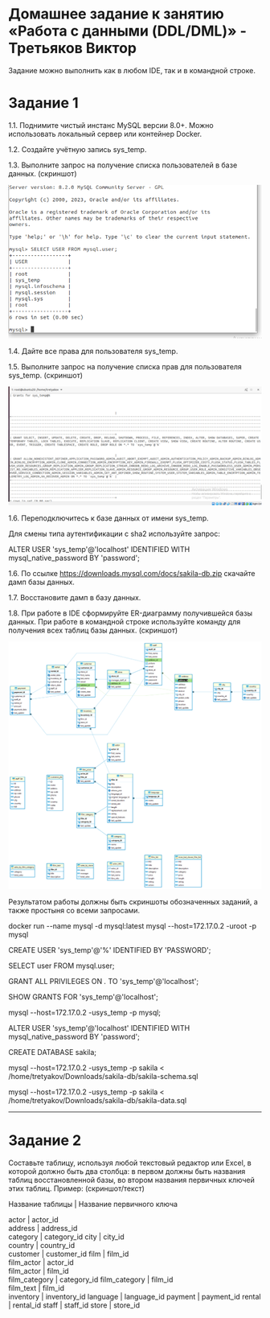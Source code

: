 # Домашнее задание к занятию «Работа с данными (DDL/DML)» - Третьяков Виктор

Задание можно выполнить как в любом IDE, так и в командной строке.

# Задание 1
1.1. Поднимите чистый инстанс MySQL версии 8.0+. Можно использовать локальный сервер или контейнер Docker.

1.2. Создайте учётную запись sys_temp.

1.3. Выполните запрос на получение списка пользователей в базе данных. (скриншот)

![task1_1](/sbd/12.2/task1_1.png)

1.4. Дайте все права для пользователя sys_temp.

1.5. Выполните запрос на получение списка прав для пользователя sys_temp. (скриншот)

![task1_2](/sbd/12.2/task1_2.png)

1.6. Переподключитесь к базе данных от имени sys_temp.

Для смены типа аутентификации с sha2 используйте запрос:

ALTER USER 'sys_temp'@'localhost' IDENTIFIED WITH mysql_native_password BY 'password';

1.6. По ссылке https://downloads.mysql.com/docs/sakila-db.zip скачайте дамп базы данных.

1.7. Восстановите дамп в базу данных.

1.8. При работе в IDE сформируйте ER-диаграмму получившейся базы данных. При работе в командной строке используйте команду для получения всех таблиц базы данных. (скриншот)

![task1_3](/sbd/12.2/task1_3.png)

Результатом работы должны быть скриншоты обозначенных заданий, а также простыня со всеми запросами.

docker run --name mysql -d mysql:latest
mysql --host=172.17.0.2 -uroot -p mysql

CREATE USER 'sys_temp'@'%' IDENTIFIED BY 'PASSWORD';

SELECT user FROM mysql.user;

GRANT ALL PRIVILEGES ON *.* TO 'sys_temp'@'localhost';

SHOW GRANTS FOR 'sys_temp'@'localhost';

mysql --host=172.17.0.2 -usys_temp -p mysql;

ALTER USER 'sys_temp'@'localhost' IDENTIFIED WITH mysql_native_password BY 'password';

CREATE DATABASE sakila;

mysql --host=172.17.0.2 -usys_temp -p sakila < /home/tretyakov/Downloads/sakila-db/sakila-schema.sql 

mysql --host=172.17.0.2 -usys_temp -p sakila < /home/tretyakov/Downloads/sakila-db/sakila-data.sql

---

# Задание 2

Составьте таблицу, используя любой текстовый редактор или Excel, в которой должно быть два столбца: в первом должны быть названия таблиц восстановленной базы, во втором названия первичных ключей этих таблиц. Пример: (скриншот/текст)

Название таблицы | Название первичного ключа

actor            | actor_id    
address          | address_id  
category         | category_id 
city             | city_id     
country          | country_id  
customer         | customer_id 
film             | film_id     
film_actor       | actor_id    
film_actor       | film_id     
film_category    | category_id
film_category    | film_id    
film_text        | film_id    
inventory        | inventory_id
language         | language_id
payment          | payment_id
rental           | rental_id
staff            | staff_id
store            | store_id
